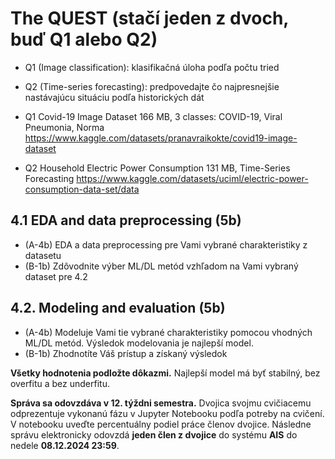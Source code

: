 # The QUEST (stačí jeden z dvoch, buď Q1 alebo Q2)
- Q1 (Image classification): klasifikačná úloha podľa počtu tried
- Q2 (Time-series forecasting): predpovedajte čo najpresnejšie nastávajúcu situáciu podľa historických dát

- Q1 Covid-19 Image Dataset	166 MB, 3 classes: COVID-19, Viral Pneumonia, Norma https://www.kaggle.com/datasets/pranavraikokte/covid19-image-dataset
- Q2 Household Electric Power Consumption 131 MB, Time-Series Forecasting https://www.kaggle.com/datasets/uciml/electric-power-consumption-data-set/data
## 4.1 EDA and data preprocessing 	(5b) 
- (A-4b)	EDA a data preprocessing pre Vami vybrané charakteristiky z datasetu 
- (B-1b)	Zdôvodnite výber ML/DL metód vzhľadom na Vami vybraný dataset pre 4.2
## 4.2. Modeling and evaluation (5b)
- (A-4b)	Modeluje Vami tie vybrané charakteristiky pomocou vhodných ML/DL	metód. Výsledok modelovania je najlepší model.
- (B-1b)	Zhodnotíte Váš prístup a získaný výsledok				

**Všetky hodnotenia podložte dôkazmi.** 
Najlepší model má byť stabilný, bez overfitu a bez underfitu.

**Správa sa odovzdáva v 12. týždni semestra.** Dvojica svojmu cvičiacemu odprezentuje vykonanú fázu v Jupyter Notebooku podľa potreby na cvičení. V notebooku uveďte percentuálny podiel práce členov dvojice. Následne správu elektronicky odovzdá **jeden člen z dvojice** do systému **AIS** do nedele **08.12.2024 23:59**.​​